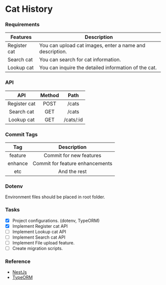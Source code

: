 
# Cat History

### Requirements
| Features     | Description                                              |
|--------------|----------------------------------------------------------|
| Register cat | You can upload cat images, enter a name and description. |
| Search cat   | You can search for cat information.                      |
| Lookup cat   | You can inquire the detailed information of the cat.     |

### API
|      API     | Method |    Path   |
|:------------:|:------:|:---------:|
| Register cat | POST   | /cats     |
| Search cat   | GET    | /cats     |
| Lookup cat   | GET    | /cats/:id |

### Commit Tags
|   Tag   |           Description           |
|:-------:|:-------------------------------:|
| feature | Commit for new features         |
| enhance | Commit for feature enhancements |
| etc     | And the rest                    |

### Dotenv
Environment files should be placed in root folder.

### Tasks
- [x] Project configurations. (dotenv, TypeORM)
- [x] Implement Register cat API
- [ ] Implement Lookup cat API
- [ ] Implement Search cat API
- [ ] Implement File upload feature.
- [ ] Create migration scripts.

### Reference
 * [NestJs](https://docs.nestjs.com/)
 * [TypeORM](https://typeorm.io/#/)